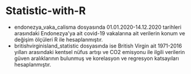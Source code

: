 # Statistic-with-R

- endonezya_vaka_calisma dosyasında 01.01.2020-14.12.2020 tarihleri arasındaki Endonezya'ya ait covid-19 vakalarına ait verilerin konum ve değişim ölçüleri R ile hesaplanmıştır.
- britishvirginisland_statistic dosyasında ise British Virgin ait 1971-2016 yılları arasındaki kentsel nüfus artışı ve CO2 emisyonu ile ilgili verilerin güven aralıklarının bulunmuş ve korelasyon ve regresyon katsayıları hesaplanmıştır.

